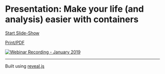 # Presentation: Make your life (and analysis) easier with containers

[Start Slide-Show](http://julianpistorius.com/presentation-containers-intro/index.html)

[Print/PDF](https://github.com/julianpistorius/presentation-containers-intro/raw/dev/containers-101.pdf)

[![Webinar Recording - January 2019](https://img.youtube.com/vi/2DPIgiJD5QQ/0.jpg)](https://www.youtube.com/watch?v=2DPIgiJD5QQ)

---

Built using [reveal.js](http://revealjs.com/)